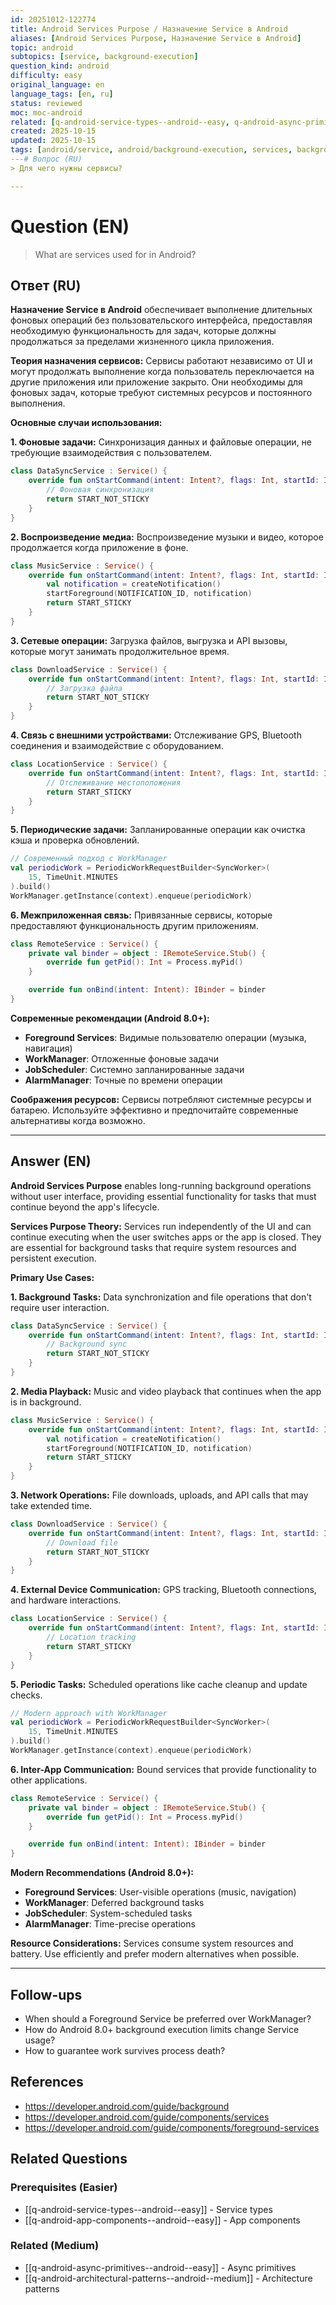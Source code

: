 ```yaml
---
id: 20251012-122774
title: Android Services Purpose / Назначение Service в Android
aliases: [Android Services Purpose, Назначение Service в Android]
topic: android
subtopics: [service, background-execution]
question_kind: android
difficulty: easy
original_language: en
language_tags: [en, ru]
status: reviewed
moc: moc-android
related: [q-android-service-types--android--easy, q-android-async-primitives--android--easy, q-android-architectural-patterns--android--medium]
created: 2025-10-15
updated: 2025-10-15
tags: [android/service, android/background-execution, services, background-operations, difficulty/easy]
---# Вопрос (RU)
> Для чего нужны сервисы?

---
```


# Question (EN)
> What are services used for in Android?

## Ответ (RU)

**Назначение Service в Android** обеспечивает выполнение длительных фоновых операций без пользовательского интерфейса, предоставляя необходимую функциональность для задач, которые должны продолжаться за пределами жизненного цикла приложения.

**Теория назначения сервисов:**
Сервисы работают независимо от UI и могут продолжать выполнение когда пользователь переключается на другие приложения или приложение закрыто. Они необходимы для фоновых задач, которые требуют системных ресурсов и постоянного выполнения.

**Основные случаи использования:**

**1. Фоновые задачи:**
Синхронизация данных и файловые операции, не требующие взаимодействия с пользователем.

```kotlin
class DataSyncService : Service() {
    override fun onStartCommand(intent: Intent?, flags: Int, startId: Int): Int {
        // Фоновая синхронизация
        return START_NOT_STICKY
    }
}
```

**2. Воспроизведение медиа:**
Воспроизведение музыки и видео, которое продолжается когда приложение в фоне.

```kotlin
class MusicService : Service() {
    override fun onStartCommand(intent: Intent?, flags: Int, startId: Int): Int {
        val notification = createNotification()
        startForeground(NOTIFICATION_ID, notification)
        return START_STICKY
    }
}
```

**3. Сетевые операции:**
Загрузка файлов, выгрузка и API вызовы, которые могут занимать продолжительное время.

```kotlin
class DownloadService : Service() {
    override fun onStartCommand(intent: Intent?, flags: Int, startId: Int): Int {
        // Загрузка файла
        return START_NOT_STICKY
    }
}
```

**4. Связь с внешними устройствами:**
Отслеживание GPS, Bluetooth соединения и взаимодействие с оборудованием.

```kotlin
class LocationService : Service() {
    override fun onStartCommand(intent: Intent?, flags: Int, startId: Int): Int {
        // Отслеживание местоположения
        return START_STICKY
    }
}
```

**5. Периодические задачи:**
Запланированные операции как очистка кэша и проверка обновлений.

```kotlin
// Современный подход с WorkManager
val periodicWork = PeriodicWorkRequestBuilder<SyncWorker>(
    15, TimeUnit.MINUTES
).build()
WorkManager.getInstance(context).enqueue(periodicWork)
```

**6. Межприложенная связь:**
Привязанные сервисы, которые предоставляют функциональность другим приложениям.

```kotlin
class RemoteService : Service() {
    private val binder = object : IRemoteService.Stub() {
        override fun getPid(): Int = Process.myPid()
    }

    override fun onBind(intent: Intent): IBinder = binder
}
```

**Современные рекомендации (Android 8.0+):**
- **Foreground Services**: Видимые пользователю операции (музыка, навигация)
- **WorkManager**: Отложенные фоновые задачи
- **JobScheduler**: Системно запланированные задачи
- **AlarmManager**: Точные по времени операции

**Соображения ресурсов:**
Сервисы потребляют системные ресурсы и батарею. Используйте эффективно и предпочитайте современные альтернативы когда возможно.

---

## Answer (EN)

**Android Services Purpose** enables long-running background operations without user interface, providing essential functionality for tasks that must continue beyond the app's lifecycle.

**Services Purpose Theory:**
Services run independently of the UI and can continue executing when the user switches apps or the app is closed. They are essential for background tasks that require system resources and persistent execution.

**Primary Use Cases:**

**1. Background Tasks:**
Data synchronization and file operations that don't require user interaction.

```kotlin
class DataSyncService : Service() {
    override fun onStartCommand(intent: Intent?, flags: Int, startId: Int): Int {
        // Background sync
        return START_NOT_STICKY
    }
}
```

**2. Media Playback:**
Music and video playback that continues when the app is in background.

```kotlin
class MusicService : Service() {
    override fun onStartCommand(intent: Intent?, flags: Int, startId: Int): Int {
        val notification = createNotification()
        startForeground(NOTIFICATION_ID, notification)
        return START_STICKY
    }
}
```

**3. Network Operations:**
File downloads, uploads, and API calls that may take extended time.

```kotlin
class DownloadService : Service() {
    override fun onStartCommand(intent: Intent?, flags: Int, startId: Int): Int {
        // Download file
        return START_NOT_STICKY
    }
}
```

**4. External Device Communication:**
GPS tracking, Bluetooth connections, and hardware interactions.

```kotlin
class LocationService : Service() {
    override fun onStartCommand(intent: Intent?, flags: Int, startId: Int): Int {
        // Location tracking
        return START_STICKY
    }
}
```

**5. Periodic Tasks:**
Scheduled operations like cache cleanup and update checks.

```kotlin
// Modern approach with WorkManager
val periodicWork = PeriodicWorkRequestBuilder<SyncWorker>(
    15, TimeUnit.MINUTES
).build()
WorkManager.getInstance(context).enqueue(periodicWork)
```

**6. Inter-App Communication:**
Bound services that provide functionality to other applications.

```kotlin
class RemoteService : Service() {
    private val binder = object : IRemoteService.Stub() {
        override fun getPid(): Int = Process.myPid()
    }

    override fun onBind(intent: Intent): IBinder = binder
}
```

**Modern Recommendations (Android 8.0+):**
- **Foreground Services**: User-visible operations (music, navigation)
- **WorkManager**: Deferred background tasks
- **JobScheduler**: System-scheduled tasks
- **AlarmManager**: Time-precise operations

**Resource Considerations:**
Services consume system resources and battery. Use efficiently and prefer modern alternatives when possible.

---

## Follow-ups

- When should a Foreground Service be preferred over WorkManager?
- How do Android 8.0+ background execution limits change Service usage?
- How to guarantee work survives process death?

## References

- https://developer.android.com/guide/background
- https://developer.android.com/guide/components/services
- https://developer.android.com/guide/components/foreground-services

## Related Questions

### Prerequisites (Easier)
- [[q-android-service-types--android--easy]] - Service types
- [[q-android-app-components--android--easy]] - App components

### Related (Medium)
- [[q-android-async-primitives--android--easy]] - Async primitives
- [[q-android-architectural-patterns--android--medium]] - Architecture patterns

